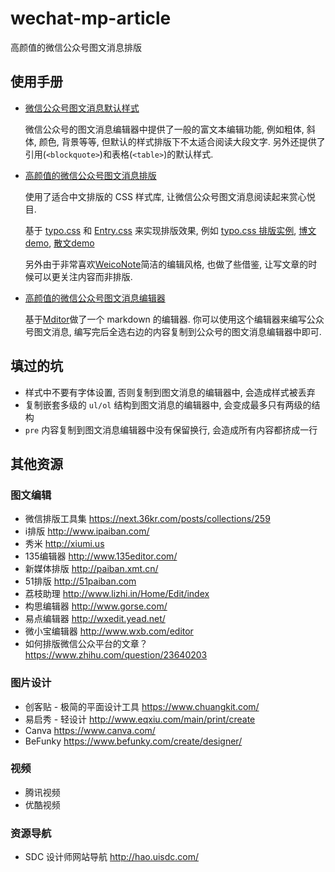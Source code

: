 # wechat-mp-article
高颜值的微信公众号图文消息排版

## 使用手册
* [微信公众号图文消息默认样式](https://ufologist.github.io/wechat-mp-article/index.html)

  微信公众号的图文消息编辑器中提供了一般的富文本编辑功能, 例如粗体, 斜体, 颜色, 背景等等, 但默认的样式排版下不太适合阅读大段文字. 另外还提供了引用(`<blockquote>`)和表格(`<table>`)的默认样式.
* [高颜值的微信公众号图文消息排版](https://ufologist.github.io/wechat-mp-article/readability.html)

  使用了适合中文排版的 CSS 样式库, 让微信公众号图文消息阅读起来赏心悦目.

  基于 [typo.css](https://github.com/sofish/typo.css) 和 [Entry.css](https://github.com/zmmbreeze/Entry.css) 来实现排版效果, 例如 [typo.css 排版实例](http://typo.sofi.sh/#section2), [博文demo](http://zencode.in/Entry.css/demo.html), [散文demo](http://zencode.in/Entry.css/word.html)

  另外由于非常喜欢[WeicoNote](https://itunes.apple.com/us/app/weiconote-tu-wen-bian-ji-chuan/id1072357511?mt=8)简洁的编辑风格, 也做了些借鉴, 让写文章的时候可以更关注内容而非排版.

* [高颜值的微信公众号图文消息编辑器](https://ufologist.github.io/wechat-mp-article/editor.html)

  基于[Mditor](https://github.com/Houfeng/mditor)做了一个 markdown 的编辑器. 你可以使用这个编辑器来编写公众号图文消息, 编写完后全选右边的内容复制到公众号的图文消息编辑器中即可.

## 填过的坑
* 样式中不要有字体设置, 否则复制到图文消息的编辑器中, 会造成样式被丢弃
* 复制嵌套多级的 `ul/ol` 结构到图文消息的编辑器中, 会变成最多只有两级的结构
* `pre` 内容复制到图文消息编辑器中没有保留换行, 会造成所有内容都挤成一行

## 其他资源
### 图文编辑
* 微信排版工具集 https://next.36kr.com/posts/collections/259
* i排版 http://www.ipaiban.com/
* 秀米 http://xiumi.us
* 135编辑器 http://www.135editor.com/
* 新媒体排版 http://paiban.xmt.cn/
* 51排版 http://51paiban.com
* 荔枝助理 http://www.lizhi.in/Home/Edit/index
* 构思编辑器 http://www.gorse.com/
* 易点编辑器 http://wxedit.yead.net/
* 微小宝编辑器 http://www.wxb.com/editor
* 如何排版微信公众平台的文章？ https://www.zhihu.com/question/23640203

### 图片设计
* 创客贴 - 极简的平面设计工具 https://www.chuangkit.com/
* 易启秀 - 轻设计 http://www.eqxiu.com/main/print/create
* Canva https://www.canva.com/
* BeFunky https://www.befunky.com/create/designer/

### 视频
* 腾讯视频
* 优酷视频

### 资源导航
* SDC 设计师网站导航 http://hao.uisdc.com/
